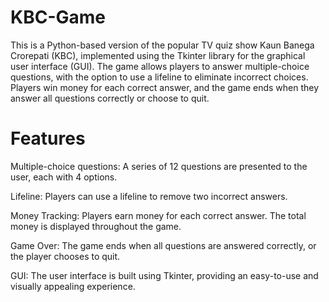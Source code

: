 # KBC-Game
This is a Python-based version of the popular TV quiz show Kaun Banega Crorepati (KBC), implemented using the Tkinter library for the graphical user interface (GUI). The game allows players to answer multiple-choice questions, with the option to use a lifeline to eliminate incorrect choices. Players win money for each correct answer, and the game ends when they answer all questions correctly or choose to quit.

# Features
Multiple-choice questions: A series of 12 questions are presented to the user, each with 4 options.

Lifeline: Players can use a lifeline to remove two incorrect answers.

Money Tracking: Players earn money for each correct answer. The total money is displayed throughout the game.

Game Over: The game ends when all questions are answered correctly, or the player chooses to quit.

GUI: The user interface is built using Tkinter, providing an easy-to-use and visually appealing experience.
